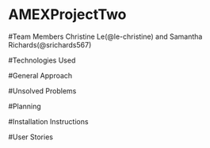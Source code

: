 # AMEXProjectTwo

#Team Members
Christine Le(@le-christine)  and Samantha Richards(@srichards567)

#Technologies Used

#General Approach

#Unsolved Problems

#Planning

#Installation Instructions

#User Stories
